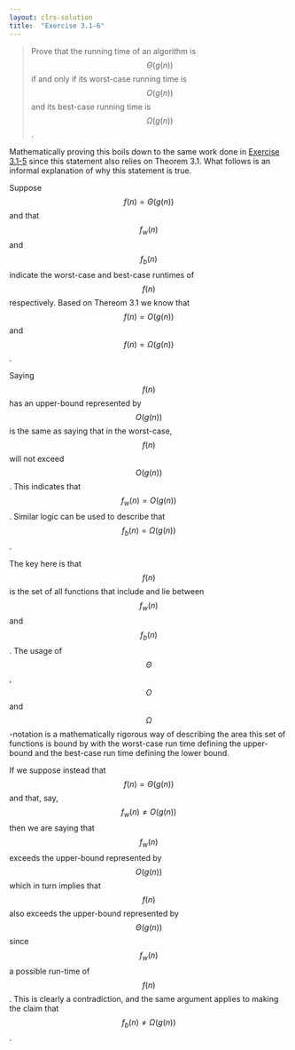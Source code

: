 ```yaml
---
layout: clrs-solution
title:  "Exercise 3.1-6"
---
```

>Prove that the running time of an algorithm is $$\Theta(g(n))$$ if and only if its worst-case running time is $$O(g(n))$$ and its best-case running time is $$\Omega(g(n))$$.

Mathematically proving this boils down to the same work done in [Exercise 3.1-5](/clrs/03/e3.1-5) since this statement also relies on Theorem 3.1. What follows is an informal explanation of why this statement is true.

Suppose $$f(n) = \Theta(g(n))$$ and that $$f_w(n)$$ and $$f_b(n)$$ indicate the worst-case and best-case runtimes of $$f(n)$$ respectively. Based on Thereom 3.1 we know that $$f(n) = O(g(n))$$ and $$f(n) = \Omega(g(n))$$.

Saying $$f(n)$$ has an upper-bound represented by $$O(g(n))$$ is the same as saying that in the worst-case, $$f(n)$$ will not exceed $$O(g(n))$$. This indicates that $$f_w(n) = O(g(n))$$. Similar logic can be used to describe that $$f_b(n) = \Omega(g(n))$$.

The key here is that $$f(n)$$ is the set of all functions that include and lie between $$f_w(n)$$ and $$f_b(n)$$. The usage of $$\Theta$$, $$O$$ and $$\Omega$$-notation is a mathematically rigorous way of describing the area this set of functions is bound by with the worst-case run time defining the upper-bound and the best-case run time defining the lower bound.

If we suppose instead that $$f(n) = \Theta(g(n))$$ and that, say, $$f_w(n) \neq O(g(n))$$ then we are saying that $$f_w(n)$$ exceeds the upper-bound represented by $$O(g(n))$$ which in turn implies that $$f(n)$$ also exceeds the upper-bound represented by $$\Theta(g(n))$$ since $$f_w(n)$$ a possible run-time of $$f(n)$$. This is clearly a contradiction, and the same argument applies to making the claim that $$f_b(n) \neq \Omega(g(n))$$.